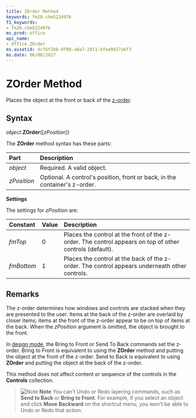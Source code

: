 ```yaml
---
title: ZOrder Method
keywords: fm20.chm5224976
f1_keywords:
- fm20.chm5224976
ms.prod: office
api_name:
- Office.ZOrder
ms.assetid: dcf6f2b8-9f00-a8a7-2911-bfee9027a6f3
ms.date: 06/08/2017
---
```



# ZOrder Method

Places the object at the front or back of the [z-order](../../Glossary/vbe-glossary.md#z-order).

## Syntax

_object_.**ZOrder**([_zPosition_])

The **ZOrder** method syntax has these parts:

|**Part**|**Description**|
|:-----|:-----|
| _object_|Required. A valid object.|
| _zPosition_|Optional. A control's position, front or back, in the container's z-order.|

**Settings**

The settings for _zPosition_ are:

|**Constant**|**Value**|**Description**|
|:-----|:-----|:-----|
| _fmTop_|0|Places the control at the front of the z-order. The control appears on top of other controls (default).|
| _fmBottom_|1|Places the control at the back of the z-order. The control appears underneath other controls.|

## Remarks

The z-order determines how windows and controls are stacked when they are presented to the user. Items at the back of the z-order are overlaid by closer items; items at the front of the z-order appear to be on top of items at the back. When the  _zPosition_ argument is omitted, the object is brought to the front.

In [design mode](../../Glossary/vbe-glossary.md#document-design-mode), the Bring to Front or Send To Back commands set the z-order. Bring to Front is equivalent to using the  **ZOrder** method and putting the object at the front of the z-order. Send to Back is equivalent to using **ZOrder** and putting the object at the back of the z-order.

This method does not affect content or sequence of the controls in the  **Controls** collection.

> ![Note](../../../images/note.gif) **Note**
> You can't Undo or Redo layering commands, such as **Send to Back** or **Bring to Front**. For example, if you select an object and click **Move Backward** on the shortcut menu, you won't be able to Undo or Redo that action.
